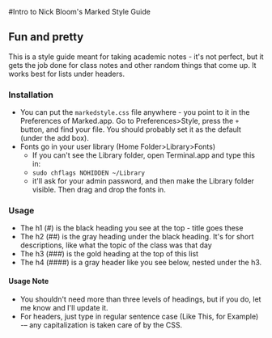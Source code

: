#Intro to Nick Bloom's Marked Style Guide
## Fun and pretty

This is a style guide meant for taking academic notes - it's not perfect, but it gets the job done for class notes and other random things that come up. It works best for lists under headers.

### Installation

- You can put the `markedstyle.css` file anywhere - you point to it in the Preferences of Marked.app. Go to Preferences>Style, press the `+` button, and find your file. You should probably set it as the default (under the add box).
- Fonts go in your user library (Home Folder>Library>Fonts)
    - If you can't see the Library folder, open Terminal.app and type this in:
    - `sudo chflags NOHIDDEN ~/Library` 
    - it'll ask for your admin password, and then make the Library folder visible. Then drag and drop the fonts in.
    

### Usage

- The h1 (\#) is the black heading you see at the top - title goes these
- The h2 (\##) is the gray heading under the black heading. It's for short descriptions, like what the topic of the class was that day
- The h3 (\###) is the gold heading at the top of this list
- The h4 (\####) is a gray header like you see below, nested under the h3.


#### Usage Note

- You shouldn't need more than three levels of headings, but if you do, let me know and I'll update it.
- For headers, just type in regular sentence case (Like This, for Example) -– any capitalization is taken care of by the CSS.